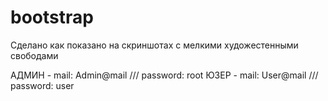 # bootstrap
Сделано как показано на скриншотах с мелкими художестенными свободами

АДМИН - mail: Admin@mail /// password: root
ЮЗЕР - mail: User@mail /// password: user
